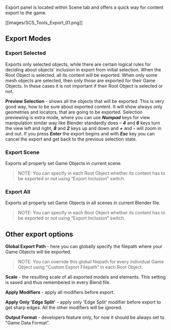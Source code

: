 Export panel is located within Scene tab and offers a quick way for content export to the game.

[[images/SCS_Tools_Export_01.png]]

## Export Modes

### Export Selected

Exports only selected objects, while there are certain logical rules for deciding about objects' inclusion in export from initial selection. When the Root Object is selected, all its content will be exported. When only some mesh objects are selected, then only those are exported for their Game Objects. In these cases it is not important if their Root Object is selected or not.

**Preview Selection** - shows all the objects that will be exported. This is very good way, how to be sure about exported content. It will show always only geometries and locators, that are going to be exported. Selection previewing is extra mode, where you can use ***Numpad*** keys for view manipulation similar way like Blender standardly does – ***4*** and ***6*** keys turn the view left and right, ***8*** and ***2*** keys up and down and ***+*** and ***-*** will zoom in and out. If you press ***Enter*** the export begins and with ***Esc*** key you can cancel the export and get back to the previous selection state.


### Export Scene

Exports all properly set Game Objects in current scene. 
> NOTE: You can specify in each Root Object whether its content has to be exported or not using “Export Inclusion” switch.


### Export All

Exports all properly set Game Objects in all scenes in current Blender file.
> NOTE: You can specify in each Root Object whether its content has to be exported or not using “Export Inclusion” switch.


## Other export options

**Global Export Path** - here you can globally specify the filepath where your Game Objects will be exported.
> NOTE: You can override this global filepath for every individual Game Object using “Custom Export Filepath” in each Root Object.

**Scale** - the resulting scale of all exported models and elements. This setting is saved and thus remembered in every Blend file.

**Apply Modifiers** - apply all modifiers before export.

**Apply Only 'Edge Split'** - apply only 'Edge Split' modifier before export to get sharp edges. All the other modifiers will be ignored.

**Output Format** - developers feature only, for now it should be always set to "Game Data Format".
